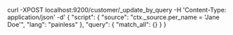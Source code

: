 
curl -XPOST localhost:9200/customer/_update_by_query -H 'Content-Type: application/json' -d'
{
  "script": {
    "source": "ctx._source.per_name = 'Jane Doe'",
    "lang": "painless"
  },
  "query": {
    "match_all": {}
  }
}
